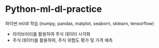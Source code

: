 # Python-ml-dl-practice
파이썬 ml/dl 학습 (numpy, pandas, matplot, seaborn, sklearn, tensorflow)

- 라이브러리를 활용하여 주식 데이터 시각화
- 주식 데이터를 활용하여, 주식 위험도 평가 및 가격 예측

